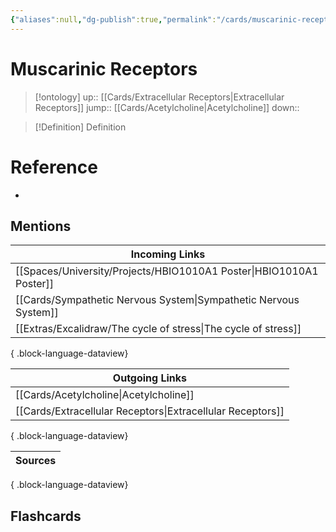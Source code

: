 ```yaml
---
{"aliases":null,"dg-publish":true,"permalink":"/cards/muscarinic-receptors/","dgPassFrontmatter":true}
---
```


# Muscarinic Receptors

> [!ontology]
> up:: [[Cards/Extracellular Receptors\|Extracellular Receptors]]
> jump:: [[Cards/Acetylcholine\|Acetylcholine]]
> down:: 

> [!Definition] Definition

# Reference

- 

## Mentions

| Incoming Links                                                         |
| ---------------------------------------------------------------------- |
| [[Spaces/University/Projects/HBIO1010A1 Poster\|HBIO1010A1 Poster]] |
| [[Cards/Sympathetic Nervous System\|Sympathetic Nervous System]]    |
| [[Extras/Excalidraw/The cycle of stress\|The cycle of stress]]      |

{ .block-language-dataview}

| Outgoing Links                                                |
| ------------------------------------------------------------- |
| [[Cards/Acetylcholine\|Acetylcholine]]                     |
| [[Cards/Extracellular Receptors\|Extracellular Receptors]] |

{ .block-language-dataview}

| Sources |
| ------- |

{ .block-language-dataview}

## Flashcards